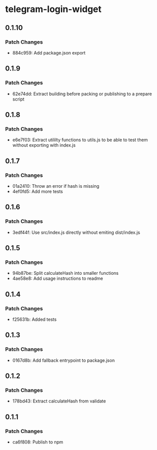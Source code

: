 # telegram-login-widget

## 0.1.10

### Patch Changes

- 884c959: Add package.json export

## 0.1.9

### Patch Changes

- 62e74dd: Extract building before packing or publishing to a prepare script

## 0.1.8

### Patch Changes

- e6e7f03: Extract utililty functions to utils.js to be able to test them without exporting with index.js

## 0.1.7

### Patch Changes

- 01a2410: Throw an error if hash is missing
- 4ef0fd5: Add more tests

## 0.1.6

### Patch Changes

- 3edf44f: Use src/index.js directly without emiting dist/index.js

## 0.1.5

### Patch Changes

- 94b87be: Split calculateHash into smaller functions
- 4ae58e8: Add usage instructions to readme

## 0.1.4

### Patch Changes

- f25631b: Added tests

## 0.1.3

### Patch Changes

- 0167d8b: Add fallback entrypoint to package.json

## 0.1.2

### Patch Changes

- 178bd43: Extract calculateHash from validate

## 0.1.1

### Patch Changes

- ca6f808: Publish to npm
